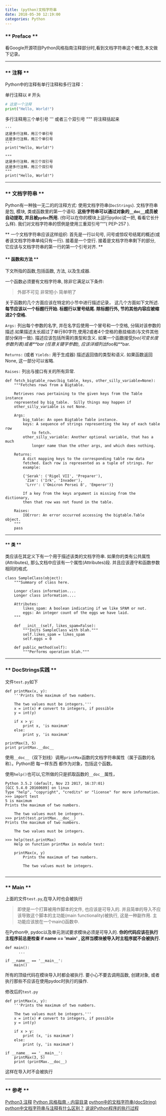 ```yaml
---
title: (python)文档字符串
date: 2018-05-30 12:19:00
categories: Python
---
```

### ** Preface **

看Google开源项目Python风格指南注释部分时,看到文档字符串这个概念,本文做下记录。

*********************

### ** 注释 **

Python中的注释有单行注释和多行注释：

单行注释以 # 开头

```Python
# 这是一个注释
print("Hello, World!") 
```

多行注释用三个单引号 ''' 或者三个双引号 """ 将注释括起来

```
'''
这是多行注释，用三个单引号
这是多行注释，用三个单引号 
'''
print("Hello, World!") 

"""
这是多行注释，用三个双引号
这是多行注释，用三个双引号 
"""
print("Hello, World!") 
```
*******************

### ** 文档字符串 **

Python有一种独一无二的的注释方式: 使用文档字符串(`DocStrings`). 文档字符串是包, 模块, 类或函数里的第一个语句. <span class="under0">**这些字符串可以通过对象的`__doc__`成员被自动提取, 并且被`pydoc`所用.**</span> (你可以在你的模块上运行pydoc试一把, 看看它长什么样). 我们对文档字符串的惯例是使用三重双引号”“”( PEP-257 ). 

<span class="under0">** 一个文档字符串应该这样组织: 首先是一行以句号, 问号或惊叹号结尾的概述(或者该文档字符串单纯只有一行). 接着是一个空行. 接着是文档字符串剩下的部分, 它应该与文档字符串的第一行的第一个引号对齐. **</span>

#### ** 函数和方法 **

下文所指的函数,包括函数, 方法, 以及生成器.

一个函数必须要有文档字符串, 除非它满足以下条件:
>外部不可见
 非常短小
 简单明了

关于函数的几个方面应该在特定的小节中进行描述记录， 这几个方面如下文所述. <span class="under0">**每节应该以一个标题行开始. 标题行以冒号结尾. 除标题行外, 节的其他内容应被缩进2个空格.**</span>

`Args:`
列出每个参数的名字, 并在名字后使用一个冒号和一个空格, 分隔对该参数的描述.如果描述太长超过了单行80字符,使用2或者4个空格的悬挂缩进(与文件其他部分保持一致). 描述应该包括所需的类型和含义. 如果一个函数接受*foo(可变长度参数列表)或者**bar (任意关键字参数), 应该详细列出*foo和**bar.

`Returns:` (或者 `Yields:` 用于生成器)
描述返回值的类型和语义. 如果函数返回None, 这一部分可以省略.

`Raises:`
列出与接口有关的所有异常.


```regexp
def fetch_bigtable_rows(big_table, keys, other_silly_variable=None):
    """Fetches rows from a Bigtable.

    Retrieves rows pertaining to the given keys from the Table instance
    represented by big_table.  Silly things may happen if
    other_silly_variable is not None.

    Args:
        big_table: An open Bigtable Table instance.
        keys: A sequence of strings representing the key of each table row
            to fetch.
        other_silly_variable: Another optional variable, that has a much
            longer name than the other args, and which does nothing.

    Returns:
        A dict mapping keys to the corresponding table row data
        fetched. Each row is represented as a tuple of strings. For
        example:

        {'Serak': ('Rigel VII', 'Preparer'),
         'Zim': ('Irk', 'Invader'),
         'Lrrr': ('Omicron Persei 8', 'Emperor')}

        If a key from the keys argument is missing from the dictionary,
        then that row was not found in the table.

    Raises:
        IOError: An error occurred accessing the bigtable.Table object.
    """
    pass
```
********************
#### ** 类 **

类应该在其定义下有一个用于描述该类的文档字符串. 如果你的类有公共属性(Attributes), 那么文档中应该有一个属性(Attributes)段. 并且应该遵守和函数参数相同的格式.

```regexp
class SampleClass(object):
    """Summary of class here.

    Longer class information....
    Longer class information....

    Attributes:
        likes_spam: A boolean indicating if we like SPAM or not.
        eggs: An integer count of the eggs we have laid.
    """

    def __init__(self, likes_spam=False):
        """Inits SampleClass with blah."""
        self.likes_spam = likes_spam
        self.eggs = 0

    def public_method(self):
        """Performs operation blah."""
```
*******************

### ** DocStrings实践 **

文件`test.py`如下

```
def printMax(x, y):
    '''Prints the maximum of two numbers.

    The two values must be integers.'''
    x = int(x) # convert to integers, if possible
    y = int(y)

    if x > y:
        print x, 'is maximum'
    else:
        print y, 'is maximum'

printMax(3, 5)
print printMax.__doc__ 
```

使用`__doc__`（双下划线）调用`printMax`函数的文档字符串属性（属于函数的名称）。Python把 每一样东西 都作为对象，包括这个函数。

使用`help()`也可以,它所做的只是抓取函数的`__doc__`属性，

```
Python 3.5.2 (default, Nov 23 2017, 16:37:01) 
[GCC 5.4.0 20160609] on linux
Type "help", "copyright", "credits" or "license" for more information.
>>> import test
5 is maximum
Prints the maximum of two numbers.

    The two values must be integers.
>>> print(test.printMax.__doc__)
Prints the maximum of two numbers.

    The two values must be integers.
    
>>> help(test.printMax)    
    Help on function printMax in module test:
    
    printMax(x, y)
        Prints the maximum of two numbers.
        
        The two values must be integers.


```


*******************

###  ** Main **

上面的文件`test.py`,在导入时也会被执行

> 即使是一个打算被用作脚本的文件, 也应该是可导入的. 并且简单的导入不应该导致这个脚本的主功能(main functionality)被执行, 这是一种副作用. 主功能应该放在一个main()函数中.

在Python中, pydoc以及单元测试要求模块必须是可导入的. **<span class="under0">你的代码应该在执行主程序前总是检查 if __name__ == '__main__' , 这样当模块被导入时主程序就不会被执行.</span>**
 
```regexp
def main():
      ...

if __name__ == '__main__':
    main()
```

所有的顶级代码在模块导入时都会被执行. 要小心不要去调用函数, 创建对象, 或者执行那些不应该在使用pydoc时执行的操作.

修改后的`test.py`

```regexp
def printMax(x, y):
    '''Prints the maximum of two numbers.

    The two values must be integers.'''
    x = int(x) # convert to integers, if possible
    y = int(y)

    if x > y:
        print (x, 'is maximum')
    else:
        print (y, 'is maximum')

if __name__ == '__main__':
	printMax(3, 5)
	print (printMax.__doc__) 
```

这样在导入时不会被执行

*******************

### ** 参考 **

[Python3 注释](http://www.runoob.com/python3/python3-comment.html)
[Python 风格指南 - 内容目录](http://zh-google-styleguide.readthedocs.io/en/latest/google-python-styleguide/contents/)
[python中的文档字符串(docString)](http://www.cnblogs.com/jlsme/articles/1394003.html)
[python中文档字符串与注释有什么区别？](https://www.zhihu.com/question/263349308/answer/270927715)
[说说Python程序的执行过程](https://www.cnblogs.com/kym/archive/2012/05/14/2498728.html)
